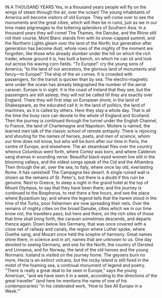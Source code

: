 IN A THOUSAND YEARS
Yes,
in
a
thousand
years
people
will
fly
on
the
wings
of
steam
through
the
air,
over
the
ocean!
The
young
inhabitants
of
America
will
become
visitors
of
old
Europe.
They
will
come
over
to
see
the
monuments
and
the
great
cities,
which
will
then
be
in
ruins,
just
as
we
in
our
time
make
pilgrimages
to
the
tottering
splendors
of
Southern
Asia.
In
a
thousand
years
they
will
come!
The
Thames,
the
Danube,
and
the
Rhine
still
roll
their
course,
Mont
Blanc
stands
firm
with
its
snow-capped
summit,
and
the
Northern
Lights
gleam
over
the
land
of
the
North;
but
generation
after
generation
has
become
dust,
whole
rows
of
the
mighty
of
the
moment
are
forgotten,
like
those
who
already
slumber
under
the
hill
on
which
the
rich
trader,
whose
ground
it
is,
has
built
a
bench,
on
which
he
can
sit
and
look
out
across
his
waving
corn
fields.
"To
Europe!"
cry
the
young
sons
of
America;
"to
the
land
of
our
ancestors,
the
glorious
land
of
monuments
and
fancy—to
Europe!"
The
ship
of
the
air
comes.
It
is
crowded
with
passengers,
for
the
transit
is
quicker
than
by
sea.
The
electro-magnetic
wire
under
the
ocean
has
already
telegraphed
the
number
of
the
aerial
caravan.
Europe
is
in
sight.
It
is
the
coast
of
Ireland
that
they
see,
but
the
passengers
are
still
asleep;
they
will
not
be
called
till
they
are
exactly
over
England.
There
they
will
first
step
on
European
shore,
in
the
land
of
Shakespeare,
as
the
educated
call
it;
in
the
land
of
politics,
the
land
of
machines,
as
it
is
called
by
others.
Here
they
stay
a
whole
day.
That
is
all
the
time
the
busy
race
can
devote
to
the
whole
of
England
and
Scotland.
Then
the
journey
is
continued
through
the
tunnel
under
the
English
Channel,
to
France,
the
land
of
Charlemagne
and
Napoleon.
Moliere
is
named,
the
learned
men
talk
of
the
classic
school
of
remote
antiquity.
There
is
rejoicing
and
shouting
for
the
names
of
heroes,
poets,
and
men
of
science,
whom
our
time
does
not
know,
but
who
will
be
born
after
our
time
in
Paris,
the
centre
of
Europe,
and
elsewhere.
The
air
steamboat
flies
over
the
country
whence
Columbus
went
forth,
where
Cortez
was
born,
and
where
Calderon
sang
dramas
in
sounding
verse.
Beautiful
black-eyed
women
live
still
in
the
blooming
valleys,
and
the
oldest
songs
speak
of
the
Cid
and
the
Alhambra.
Then
through
the
air,
over
the
sea,
to
Italy,
where
once
lay
old,
everlasting
Rome.
It
has
vanished!
The
Campagna
lies
desert.
A
single
ruined
wall
is
shown
as
the
remains
of
St.
Peter's,
but
there
is
a
doubt
if
this
ruin
be
genuine.
Next
to
Greece,
to
sleep
a
night
in
the
grand
hotel
at
the
top
of
Mount
Olympus,
to
say
that
they
have
been
there;
and
the
journey
is
continued
to
the
Bosphorus,
to
rest
there
a
few
hours,
and
see
the
place
where
Byzantium
lay;
and
where
the
legend
tells
that
the
harem
stood
in
the
time
of
the
Turks,
poor
fishermen
are
now
spreading
their
nets.
Over
the
remains
of
mighty
cities
on
the
broad
Danube,
cities
which
we
in
our
time
know
not,
the
travellers
pass;
but
here
and
there,
on
the
rich
sites
of
those
that
time
shall
bring
forth,
the
caravan
sometimes
descends,
and
departs
thence
again.
Down
below
lies
Germany,
that
was
once
covered
with
a
close
net
of
railway
and
canals,
the
region
where
Luther
spoke,
where
Goethe
sang,
and
Mozart
once
held
the
sceptre
of
harmony.
Great
names
shine
there,
in
science
and
in
art,
names
that
are
unknown
to
us.
One
day
devoted
to
seeing
Germany,
and
one
for
the
North,
the
country
of
Oersted
and
Linnaeus,
and
for
Norway,
the
land
of
the
old
heroes
and
the
young
Normans.
Iceland
is
visited
on
the
journey
home.
The
geysers
burn
no
more,
Hecla
is
an
extinct
volcano,
but
the
rocky
island
is
still
fixed
in
the
midst
of
the
foaming
sea,
a
continual
monument
of
legend
and
poetry.
"There
is
really
a
great
deal
to
be
seen
in
Europe,"
says
the
young
American,
"and
we
have
seen
it
in
a
week,
according
to
the
directions
of
the
great
traveller"
(and
here
he
mentions
the
name
of
one
of
his
contemporaries)
"in
his
celebrated
work,
'How
to
See
All
Europe
in
a
Week.'"
